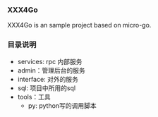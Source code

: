 ### XXX4Go

XXX4Go is an sample project based on micro-go.

### 目录说明
- services: rpc 内部服务
- admin：管理后台的服务
- interface: 对外的服务
- sql: 项目中所用的sql
- tools：工具
    - py: python写的调用脚本 


